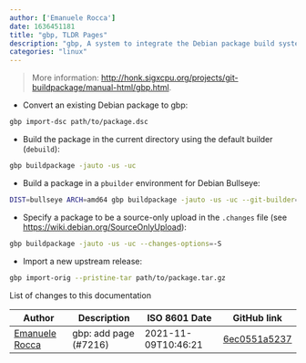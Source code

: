 ```yaml
---
author: ['Emanuele Rocca']
date: 1636451181
title: "gbp, TLDR Pages"
description: "gbp, A system to integrate the Debian package build system with Git."
categories: "linux"
---
```

> More information: <http://honk.sigxcpu.org/projects/git-buildpackage/manual-html/gbp.html>.

- Convert an existing Debian package to gbp:

```bash
gbp import-dsc path/to/package.dsc
```

- Build the package in the current directory using the default builder (`debuild`):

```bash
gbp buildpackage -jauto -us -uc
```

- Build a package in a `pbuilder` environment for Debian Bullseye:

```bash
DIST=bullseye ARCH=amd64 gbp buildpackage -jauto -us -uc --git-builder=git-pbuilder
```

- Specify a package to be a source-only upload in the `.changes` file (see https://wiki.debian.org/SourceOnlyUpload):

```bash
gbp buildpackage -jauto -us -uc --changes-options=-S
```

- Import a new upstream release:

```bash
gbp import-orig --pristine-tar path/to/package.tar.gz
```
List of changes to this documentation


Author | Description | ISO 8601 Date | GitHub link
------|-----|-----|-----
[Emanuele Rocca](mailto:ema@linux.it) | gbp: add page (#7216) | 2021-11-09T10:46:21 | [6ec0551a5237](https://github.com/tldr-pages/tldr/commit/6ec0551a52378a5c8beed08a246e842df45660e7)

